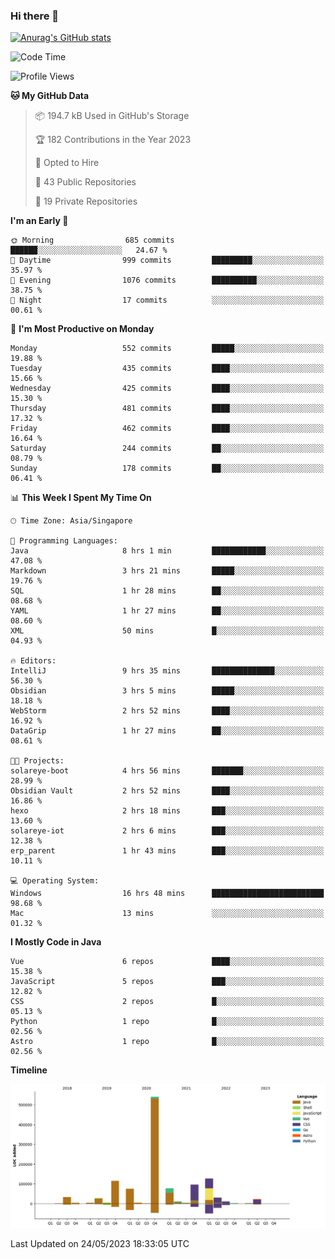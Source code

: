 ### Hi there 👋

[![Anurag's GitHub stats](https://github-readme-stats.vercel.app/api?username=xiumu2017&show_icons=true&theme=radical)](https://github.com/anuraghazra/github-readme-stats)

<!--
**xiumu2017/xiumu2017** is a ✨ _special_ ✨ repository because its `README.md` (this file) appears on your GitHub profile.

Here are some ideas to get you started:

- 🔭 I’m currently working on ...
- 🌱 I’m currently learning ...
- 👯 I’m looking to collaborate on ...
- 🤔 I’m looking for help with ...
- 💬 Ask me about ...
- 📫 How to reach me: ...
- 😄 Pronouns: ...
- ⚡ Fun fact: ...
-->

<!--START_SECTION:waka-->
![Code Time](http://img.shields.io/badge/Code%20Time-1%2C406%20hrs%204%20mins-blue)

![Profile Views](http://img.shields.io/badge/Profile%20Views-4-blue)

**🐱 My GitHub Data** 

> 📦 194.7 kB Used in GitHub's Storage 
 > 
> 🏆 182 Contributions in the Year 2023
 > 
> 💼 Opted to Hire
 > 
> 📜 43 Public Repositories 
 > 
> 🔑 19 Private Repositories 
 > 
**I'm an Early 🐤** 

```text
🌞 Morning                685 commits         ██████░░░░░░░░░░░░░░░░░░░   24.67 % 
🌆 Daytime                999 commits         █████████░░░░░░░░░░░░░░░░   35.97 % 
🌃 Evening                1076 commits        ██████████░░░░░░░░░░░░░░░   38.75 % 
🌙 Night                  17 commits          ░░░░░░░░░░░░░░░░░░░░░░░░░   00.61 % 
```
📅 **I'm Most Productive on Monday** 

```text
Monday                   552 commits         █████░░░░░░░░░░░░░░░░░░░░   19.88 % 
Tuesday                  435 commits         ████░░░░░░░░░░░░░░░░░░░░░   15.66 % 
Wednesday                425 commits         ████░░░░░░░░░░░░░░░░░░░░░   15.30 % 
Thursday                 481 commits         ████░░░░░░░░░░░░░░░░░░░░░   17.32 % 
Friday                   462 commits         ████░░░░░░░░░░░░░░░░░░░░░   16.64 % 
Saturday                 244 commits         ██░░░░░░░░░░░░░░░░░░░░░░░   08.79 % 
Sunday                   178 commits         ██░░░░░░░░░░░░░░░░░░░░░░░   06.41 % 
```


📊 **This Week I Spent My Time On** 

```text
🕑︎ Time Zone: Asia/Singapore

💬 Programming Languages: 
Java                     8 hrs 1 min         ████████████░░░░░░░░░░░░░   47.08 % 
Markdown                 3 hrs 21 mins       █████░░░░░░░░░░░░░░░░░░░░   19.76 % 
SQL                      1 hr 28 mins        ██░░░░░░░░░░░░░░░░░░░░░░░   08.68 % 
YAML                     1 hr 27 mins        ██░░░░░░░░░░░░░░░░░░░░░░░   08.60 % 
XML                      50 mins             █░░░░░░░░░░░░░░░░░░░░░░░░   04.93 % 

🔥 Editors: 
IntelliJ                 9 hrs 35 mins       ██████████████░░░░░░░░░░░   56.30 % 
Obsidian                 3 hrs 5 mins        █████░░░░░░░░░░░░░░░░░░░░   18.18 % 
WebStorm                 2 hrs 52 mins       ████░░░░░░░░░░░░░░░░░░░░░   16.92 % 
DataGrip                 1 hr 27 mins        ██░░░░░░░░░░░░░░░░░░░░░░░   08.61 % 

🐱‍💻 Projects: 
solareye-boot            4 hrs 56 mins       ███████░░░░░░░░░░░░░░░░░░   28.99 % 
Obsidian Vault           2 hrs 52 mins       ████░░░░░░░░░░░░░░░░░░░░░   16.86 % 
hexo                     2 hrs 18 mins       ███░░░░░░░░░░░░░░░░░░░░░░   13.60 % 
solareye-iot             2 hrs 6 mins        ███░░░░░░░░░░░░░░░░░░░░░░   12.38 % 
erp_parent               1 hr 43 mins        ███░░░░░░░░░░░░░░░░░░░░░░   10.11 % 

💻 Operating System: 
Windows                  16 hrs 48 mins      █████████████████████████   98.68 % 
Mac                      13 mins             ░░░░░░░░░░░░░░░░░░░░░░░░░   01.32 % 
```

**I Mostly Code in Java** 

```text
Vue                      6 repos             ████░░░░░░░░░░░░░░░░░░░░░   15.38 % 
JavaScript               5 repos             ███░░░░░░░░░░░░░░░░░░░░░░   12.82 % 
CSS                      2 repos             █░░░░░░░░░░░░░░░░░░░░░░░░   05.13 % 
Python                   1 repo              █░░░░░░░░░░░░░░░░░░░░░░░░   02.56 % 
Astro                    1 repo              █░░░░░░░░░░░░░░░░░░░░░░░░   02.56 % 
```



**Timeline**

![Lines of Code chart](https://raw.githubusercontent.com/xiumu2017/xiumu2017/main/assets/bar_graph.png)


 Last Updated on 24/05/2023 18:33:05 UTC
<!--END_SECTION:waka-->

